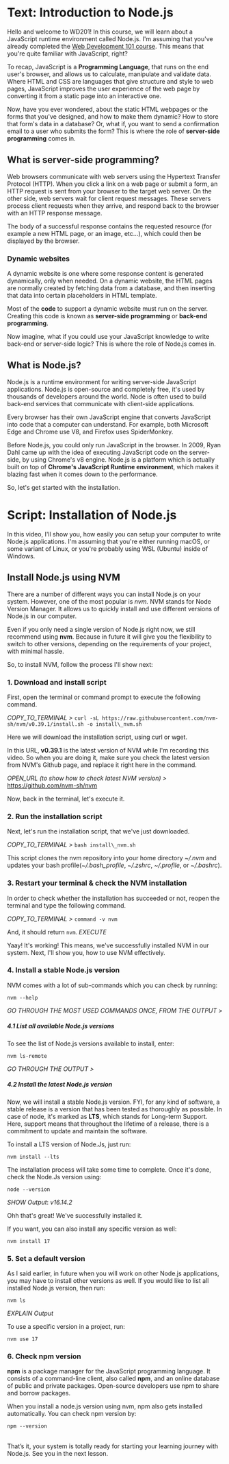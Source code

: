# Text: Introduction to Node.js

Hello and welcome to WD201! 
In this course, we will learn about a JavaScript runtime environment called Node.js. I'm assuming that you've already completed the [Web Development 101 course](https://www.pupilfirst.school/courses/1087/curriculum). This means that you're quite familiar with JavaScript, right?

To recap, JavaScript is a **Programming Language**,  that runs on the end user's browser, and allows us to calculate, manipulate and validate data. Where HTML and CSS are languages that give structure and style to web pages, JavaScript improves the user experience of the web page by converting it from a static page into an interactive one.

Now, have you ever wondered, about the static HTML webpages or the forms that you've designed, and how to make them dynamic? How to store that form's data in a database? Or, what if, you want to send a confirmation email to a user who submits the form? 
This is where the role of **server-side programming** comes in.

## What is server-side programming?
Web browsers communicate with web servers using the Hypertext Transfer Protocol (HTTP). When you click a link on a web page or submit a form, an HTTP request is sent from your browser to the target web server.
On the other side, web servers wait for client request messages. These servers process client requests when they arrive, and respond back to the browser with an HTTP response message.

The body of a successful response contains the requested resource (for example a new HTML page, or an image, etc...), which could then be displayed by the browser.

### Dynamic websites
A dynamic website is one where some response content is generated dynamically, only when needed. On a dynamic website, the HTML pages are normally created by fetching data from a database, and then inserting that data into certain placeholders in HTML template. 

Most of the **code** to support a dynamic website must run on the server. Creating this code is known as **server-side programming** or **back-end programming**.

Now imagine, what if you could use your JavaScript knowledge to write back-end or server-side logic? This is where the role of Node.js comes in.

## What is Node.js?
Node.js is a runtime environment for writing server-side JavaScript applications. Node.js is open-source and completely free, it's used by thousands of developers around the world.
Node is often used to build back-end services that communicate with client-side applications.

Every browser has their own JavaScript engine that converts JavaScript into code that a computer can understand. For example, both Microsoft Edge and Chrome use V8, and Firefox uses SpiderMonkey.

Before Node.js, you could only run JavaScript in the browser. In 2009, Ryan Dahl came up with the idea of executing JavaScript code on the server-side, by using Chrome's v8 engine. Node.js is a platform which is actually built on top of **Chrome's JavaScript Runtime environment**, which makes it blazing fast when it comes down to the performance.

So, let's get started with the installation.

# Script: Installation of Node.js

In this video, I'll show you, how easily you can setup your computer to write Node.js applications.
I'm assuming that you're either running macOS, or some variant of Linux, or you're probably using WSL (Ubuntu) inside of Windows.

## Install Node.js using NVM

There are a number of different ways you can install Node.js on your system. However, one of the most popular is *nvm.* NVM stands for Node Version Manager. It allows us to quickly install and use different versions of Node.js in our computer.

Even if you only need a single version of Node.js right now, we still recommend using **nvm**. Because in future it will give you the flexibility to switch to other versions, depending on the requirements of your project, with minimal hassle.

So, to install NVM, follow the process I'll show next:

### 1. Download and install script

First, open the terminal or command prompt to execute the following command.

_COPY_TO_TERMINAL >_ `curl -sL https://raw.githubusercontent.com/nvm-sh/nvm/v0.39.1/install.sh -o install\_nvm.sh`

Here we will download the installation script, using curl or wget.

In this URL, **v0.39.1** is the latest version of NVM while I'm recording this video.
So when you are doing it, make sure you check the latest version from NVM's Github page, and replace it right here in the command.

*OPEN_URL (to show how to check latest NVM version) >* https://github.com/nvm-sh/nvm

Now, back in the terminal, let's execute it.

### 2. Run the installation script

Next, let's run the installation script, that we've just downloaded.

_COPY_TO_TERMINAL >_ `bash install\_nvm.sh`

This script clones the nvm repository into your home directory *~/.nvm* and updates your bash profile(*~/.bash\_profile*, *~/.zshrc*, *~/.profile*, or *~/.bashrc*).

### 3. Restart your terminal & check the NVM installation

In order to check whether the installation has succeeded or not, reopen the terminal and type the following command.

_COPY_TO_TERMINAL >_ `command -v nvm`

And, it should return `nvm`. 
_EXECUTE_

Yaay! It's working! This means, we've successfully installed NVM in our system. Next, I'll show you, how to use NVM effectively.

### 4. Install a stable Node.js version

NVM comes with a lot of sub-commands which you can check by running:

`nvm --help`

*GO THROUGH THE MOST USED COMMANDS ONCE, FROM THE OUTPUT >*

##### 4.1 List all available Node.js versions

To see the list of Node.js versions available to install, enter:

`nvm ls-remote`

*GO THROUGH THE OUTPUT >*

##### 4.2 Install the latest Node.js version
Now, we will install a stable Node.js version.
FYI, for any kind of software, a stable release is a version that has been tested as thoroughly as possible.
In case of node, it's marked as **LTS**, which stands for Long-term Support. Here, support means that throughout the lifetime of a release, there is a commitment to update and maintain the software.

To install a LTS version of Node.Js, just run:

`nvm install --lts`


The installation process will take some time to complete. Once it's done, check the Node.Js version using:

`node --version`

*SHOW Output*: *v16.14.2*

Ohh that's great! We've successfully installed it.

If you want, you can also install any specific version as well:

`nvm install 17`

### 5. Set a default version
As I said earlier, in future when you will work on other Node.js applications, you may have to install other versions as well. If you would like to list all installed Node.js version, then run:

`nvm ls`

*EXPLAIN Output*

To use a specific version in a project, run:

`nvm use 17`

### 6. Check npm version

**npm** is a package manager for the JavaScript programming language. It consists of a command-line client, also called **npm**, and an online database of public and private packages. Open-source developers use npm to share and borrow packages.

When you install a node.js version using nvm, npm also gets installed automatically. You can check npm version by:

`npm --version`
<br/><br/>

That’s it, your system is totally ready for starting your learning journey with Node.js. See you in the next lesson.
